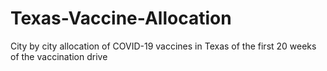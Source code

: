 # Texas-Vaccine-Allocation
City by city allocation of COVID-19 vaccines in Texas of the first 20 weeks of the vaccination drive

